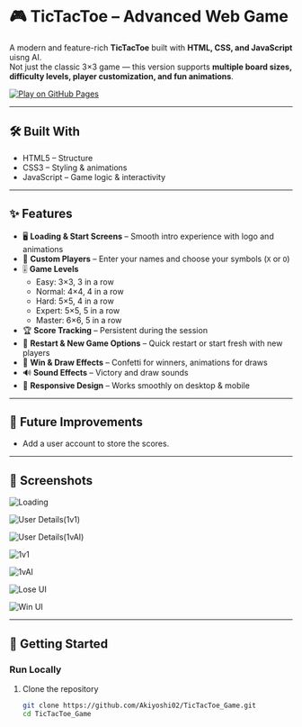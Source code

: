 # 🎮 TicTacToe – Advanced Web Game  

A modern and feature-rich **TicTacToe** built with **HTML, CSS, and JavaScript** uisng AI.  
Not just the classic 3×3 game — this version supports **multiple board sizes, difficulty levels, player customization, and fun animations**.  

[![Play on GitHub Pages](https://img.shields.io/badge/Play%20Now-GitHub%20Pages-brightgreen?style=for-the-badge&logo=github)](https://akiyoshi02.github.io/TicTacToe_Game/)

---

## 🛠️ Built With

- HTML5 – Structure
- CSS3 – Styling & animations 
- JavaScript – Game logic & interactivity

---

## ✨ Features  

- 🖥️ **Loading & Start Screens** – Smooth intro experience with logo and animations  
- 👥 **Custom Players** – Enter your names and choose your symbols (`X` or `O`)  
- 🎚️ **Game Levels**  
  - Easy: 3×3, 3 in a row  
  - Normal: 4×4, 4 in a row  
  - Hard: 5×5, 4 in a row  
  - Expert: 5×5, 5 in a row  
  - Master: 6×6, 5 in a row  
- 🏆 **Score Tracking** – Persistent during the session  
- 🔄 **Restart & New Game Options** – Quick restart or start fresh with new players  
- 🎉 **Win & Draw Effects** – Confetti for winners, animations for draws  
- 🔊 **Sound Effects** – Victory and draw sounds  
- 📱 **Responsive Design** – Works smoothly on desktop & mobile  

---

## 🎯 Future Improvements

- Add a user account to store the scores.

---

## 📸 Screenshots  

![Loading](https://github.com/user-attachments/assets/0cd44838-8452-41e3-a7dc-5dd9f361e2c0)

![User Details(1v1)](https://github.com/user-attachments/assets/3cf053d6-c77c-4202-931b-44b8966437eb)

![User Details(1vAI)](https://github.com/user-attachments/assets/6d5ed2f3-58f5-4f28-9cc2-925769a1fec0)

![1v1](https://github.com/user-attachments/assets/18072fb5-2899-4a74-b6d5-75972a52da9f)

![1vAI](https://github.com/user-attachments/assets/9149f808-2090-457c-b119-8fcb6ad11136)

![Lose UI](https://github.com/user-attachments/assets/7605f738-d6f6-44b6-a429-ec6b7f59d783)

![Win UI](https://github.com/user-attachments/assets/b6d327aa-0fa9-44ba-8232-3e6af8fe61b8)

---

## 🚀 Getting Started  

### Run Locally  
1. Clone the repository  
   ```bash
   git clone https://github.com/Akiyoshi02/TicTacToe_Game.git
   cd TicTacToe_Game
